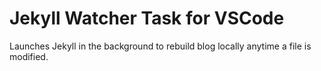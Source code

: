 # Jekyll Watcher Task for VSCode

Launches Jekyll in the background to rebuild blog locally anytime a file is modified.